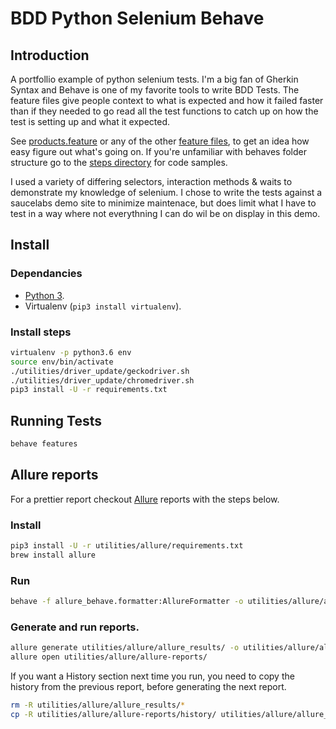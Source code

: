 # BDD Python Selenium Behave 

## Introduction

A portfollio example of python selenium tests. I'm a big fan of Gherkin Syntax and Behave is one of my favorite tools to write BDD Tests. The feature files give people context to what is expected and how it failed faster than if they needed to go read all the test functions to catch up on how the test is setting up and what it expected.

See [products.feature](/features/products.feature) or any of the other [feature files](/features), to get an idea how easy figure out what's going on. If you're unfamiliar with behaves folder structure go to the [steps directory](/features/steps) for code samples.

I used a variety of differing selectors, interaction methods & waits to demonstrate my knowledge of selenium. I chose to write the tests against a saucelabs demo site to minimize maintenace, but does limit what I have to test in a way where not everythning I can do wil be on display in this demo. 

## Install

### Dependancies

* [Python 3](https://www.python.org/downloads/).
* Virtualenv (`pip3 install virtualenv`).

### Install steps

```bash
virtualenv -p python3.6 env
source env/bin/activate
./utilities/driver_update/geckodriver.sh
./utilities/driver_update/chromedriver.sh
pip3 install -U -r requirements.txt
```

## Running Tests

```bash
behave features
```

## Allure reports

For a prettier report checkout [Allure](https://docs.qameta.io/allure/) reports with the steps below.

### Install

```bash
pip3 install -U -r utilities/allure/requirements.txt
brew install allure
```

### Run

```bash
behave -f allure_behave.formatter:AllureFormatter -o utilities/allure/allure_results ./features
```

### Generate and run reports.

```bash
allure generate utilities/allure/allure_results/ -o utilities/allure/allure-reports/ --clean
allure open utilities/allure/allure-reports/
```


If you want a History section next time you run, you need to copy the history from the previous report, before generating the next report.

```bash
rm -R utilities/allure/allure_results/*
cp -R utilities/allure/allure-reports/history/ utilities/allure/allure_results/history
```